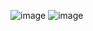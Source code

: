 ![image](https://github.com/rolando1803/django-Fazt/assets/55965131/143944f3-bcb4-4467-bf0e-7314a1b6a270)
![image](https://github.com/rolando1803/django-Fazt/assets/55965131/3762812a-a4d4-4b56-a5d0-e1f4ed51c1aa)
